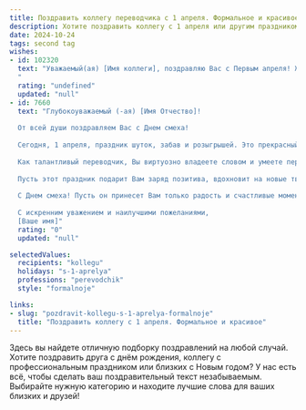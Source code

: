 ```yaml
---
title: Поздравить коллегу переводчика с 1 апреля. Формальное и красивое
description: Хотите поздравить коллегу с 1 апреля или другим праздником? Наш ИИ создаст незабываемое поздравление, а вы обязательно выделитесь среди других.  
date: 2024-10-24
tags: second tag
wishes:
- id: 102320
  text: "Уважаемый(ая) [Имя коллеги], поздравляю Вас с Первым апреля! Желаю Вам в этот день лёгкости, отличного настроения и, конечно же, успехов в Вашей нелёгкой, но невероятно важной работе переводчика. Пусть  каждое слово, переведённое Вами, звучит точно и красиво, а  творческий потенциал никогда не иссякнет.  С праздником!
  "
  rating: "undefined"
  updated: "null"
- id: 7660
  text: "Глубокоуважаемый (-ая) [Имя Отчество]!
  
  От всей души поздравляем Вас с Днем смеха!
  
  Сегодня, 1 апреля, праздник шуток, забав и розыгрышей. Это прекрасный повод отвлечься от рутинных будней, посмеяться и поднять настроение.
  
  Как талантливый переводчик, Вы виртуозно владеете словом и умеете передавать тончайшие нюансы смысла. Желаем Вам, чтобы юмор и улыбка всегда сопутствовали Вам в профессиональной деятельности и личной жизни.
  
  Пусть этот праздник подарит Вам заряд позитива, вдохновит на новые творческие идеи и умножит Вашу работоспособность.
  
  С Днем смеха! Пусть он принесет Вам только радость и счастливые моменты!
  
  С искренним уважением и наилучшими пожеланиями,
  [Ваше имя]"
  rating: "0"
  updated: "null"

selectedValues:
  recipients: "kollegu"
  holidays: "s-1-aprelya"
  professions: "perevodchik"
  style: "formalnoje"

links:
- slug: "pozdravit-kollegu-s-1-aprelya-formalnoje"
  title: "Поздравить коллегу с 1 апреля. Формальное и красивое"
---
```


Здесь вы найдете отличную подборку поздравлений на любой случай. 
Хотите поздравить друга с днём рождения, коллегу с профессиональным праздником или близких с Новым годом? У нас есть всё, чтобы сделать ваш поздравительный текст незабываемым. Выбирайте нужную категорию и находите лучшие слова для ваших близких и друзей!
